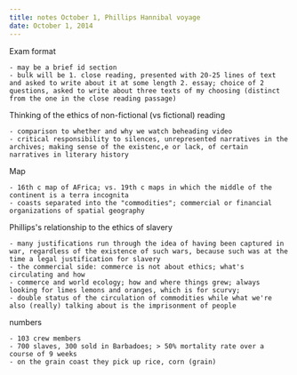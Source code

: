```yaml
---
title: notes October 1, Phillips Hannibal voyage
date: October 1, 2014
---
```

Exam format

	- may be a brief id section
	- bulk will be 1. close reading, presented with 20-25 lines of text and asked to write about it at some length 2. essay; choice of 2 questions, asked to write about three texts of my choosing (distinct from the one in the close reading passage)

Thinking of the ethics of non-fictional (vs fictional) reading

	- comparison to whether and why we watch beheading video
	- critical responsibility to silences, unrepresented narratives in the archives; making sense of the existenc,e or lack, of certain narratives in literary history

Map

	- 16th c map of AFrica; vs. 19th c maps in which the middle of the continent is a terra incognita
	- coasts separated into the "commodities"; commercial or financial organizations of spatial geography

Phillips's relationship to the ethics of slavery

	- many justifications run through the idea of having been captured in war, regardless of the existence of such wars, because such was at the time a legal justification for slavery
	- the commercial side: commerce is not about ethics; what's circulating and how
	- commerce and world ecology; how and where things grew; always looking for limes lemons and oranges, which is for scurvy; 
	- double status of the circulation of commodities while what we're also (really) talking about is the imprisonment of people 

numbers

	- 103 crew members
	- 700 slaves, 300 sold in Barbadoes; > 50% mortality rate over a course of 9 weeks
	- on the grain coast they pick up rice, corn (grain)